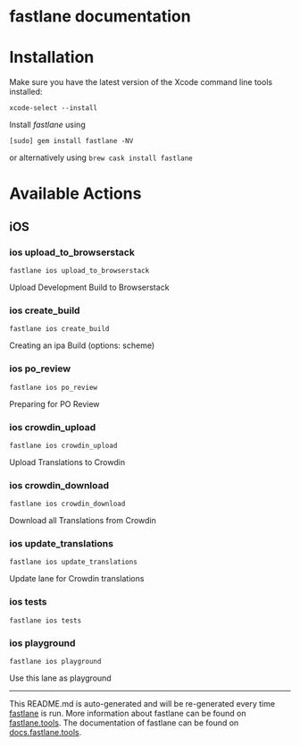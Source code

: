 fastlane documentation
================
# Installation

Make sure you have the latest version of the Xcode command line tools installed:

```
xcode-select --install
```

Install _fastlane_ using
```
[sudo] gem install fastlane -NV
```
or alternatively using `brew cask install fastlane`

# Available Actions
## iOS
### ios upload_to_browserstack
```
fastlane ios upload_to_browserstack
```
Upload Development Build to Browserstack
### ios create_build
```
fastlane ios create_build
```
Creating an ipa Build (options: scheme)
### ios po_review
```
fastlane ios po_review
```
Preparing for PO Review
### ios crowdin_upload
```
fastlane ios crowdin_upload
```
Upload Translations to Crowdin
### ios crowdin_download
```
fastlane ios crowdin_download
```
Download all Translations from Crowdin
### ios update_translations
```
fastlane ios update_translations
```
Update lane for Crowdin translations
### ios tests
```
fastlane ios tests
```

### ios playground
```
fastlane ios playground
```
Use this lane as playground

----

This README.md is auto-generated and will be re-generated every time [fastlane](https://fastlane.tools) is run.
More information about fastlane can be found on [fastlane.tools](https://fastlane.tools).
The documentation of fastlane can be found on [docs.fastlane.tools](https://docs.fastlane.tools).
